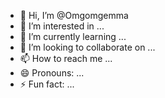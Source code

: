- 👋 Hi, I’m @Omgomgemma
- 👀 I’m interested in ...
- 🌱 I’m currently learning ...
- 💞️ I’m looking to collaborate on ...
- 📫 How to reach me ...
- 😄 Pronouns: ...
- ⚡ Fun fact: ...

<!---
Omgomgemma/Omgomgemma is a ✨ special ✨ repository because its `README.md` (this file) appears on your GitHub profile.
You can click the Preview link to take a look at your changes.
--->
